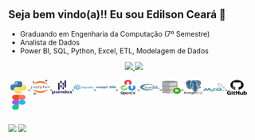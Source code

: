 ## Seja bem vindo(a)!! Eu sou Edilson Ceará 👋


* Graduando em Engenharia da Computação (7º Semestre)
* Analista de Dados
* Power BI, SQL, Python, Excel, ETL, Modelagem de Dados


<div align="center">
  <a href="https://github.com/euedilsonceara">
  <img height="160em" src="https://github-readme-stats.vercel.app/api?username=euedilsonceara&show_icons=true&theme=dracula&include_all_commits=true&count_private=true"/>
  <img height="160em" src="https://github-readme-stats.vercel.app/api/top-langs/?username=euedilsonceara&layout=compact&langs_count=7&theme=dracula"/>
</div>
  
<div style="display: inline_block"><br>
  <img align="center" alt="Python" height="30" width="40" src="https://raw.githubusercontent.com/devicons/devicon/master/icons/python/python-original.svg">
  <img align="center" alt="Jupyter" height="30" width="40" src="https://github.com/devicons/devicon/blob/master/icons/jupyter/jupyter-original-wordmark.svg">
  <img align="center" alt="Pandas" height="30" width="40" src="https://github.com/devicons/devicon/blob/master/icons/pandas/pandas-original-wordmark.svg">
  <img align="center" alt="Numpy" height="30" width="40" src="https://github.com/devicons/devicon/blob/master/icons/numpy/numpy-plain-wordmark.svg">
  <img align="center" alt="Matplotlib" height="30" width="40" src="https://github.com/devicons/devicon/blob/master/icons/matplotlib/matplotlib-original-wordmark.svg">
  <img align="center" alt="OpenCV" height="30" width="40" src="https://github.com/devicons/devicon/blob/master/icons/opencv/opencv-original-wordmark.svg">
  <img align="center" alt="OpenGL" height="30" width="40" src="https://github.com/devicons/devicon/blob/master/icons/opengl/opengl-original.svg">
  <img align="center" alt="SQL" height="30" width="40" src="https://github.com/devicons/devicon/blob/master/icons/sqldeveloper/sqldeveloper-original.svg">
  <img align="center" alt="PostgreSQL" height="30" width="40" src="https://github.com/devicons/devicon/blob/master/icons/postgresql/postgresql-original-wordmark.svg">
  <img align="center" alt="MySQL" height="30" width="40" src="https://github.com/devicons/devicon/blob/master/icons/mysql/mysql-plain-wordmark.svg">
  <img align="center" alt="GitHub" height="30" width="40" src="https://github.com/devicons/devicon/blob/master/icons/github/github-original-wordmark.svg">
  <img align="center" alt="Figma" height="30" width="40" src="https://github.com/devicons/devicon/blob/master/icons/figma/figma-original.svg">
</div>

  ##

<div>
  <a href="https://www.linkedin.com/in/edilson-cear%C3%A1-b724741a5/" target="_blank"><img src="https://img.shields.io/badge/-LinkedIn-%230077B5?style=for-the-badge&logo=linkedin&logoColor=white" target="_blank"></a>
  <a href = "mailto:edilson.ceara.tech@gmail.com"><img src="https://img.shields.io/badge/-Gmail-%23333?style=for-the-badge&logo=gmail&logoColor=white" target="_blank"></a>
</div>
